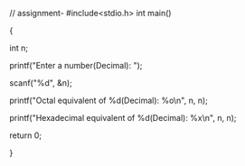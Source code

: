 // assignment-
#include<stdio.h>
int main()

{

int n;

printf("Enter a number(Decimal): ");

scanf("%d", &n);

printf("Octal equivalent of %d(Decimal): %o\n", n, n);

printf("Hexadecimal equivalent of %d(Decimal): %x\n", n, n);

return 0;

}

